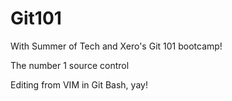 # Git101
With Summer of Tech and Xero's Git 101 bootcamp!

The number 1 source control

Editing from VIM in Git Bash, yay!
